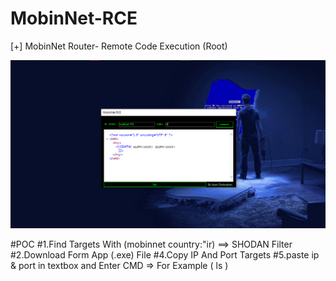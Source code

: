 # MobinNet-RCE
[+] MobinNet Router- Remote Code Execution (Root)

![alt text](https://github.com/TAPESH-TEAM/MobinNet-RCE/blob/main/image_2021-08-11_014653.png)


#POC 
#1.Find Targets With (mobinnet country:"ir) ==> SHODAN Filter 
#2.Download Form App (.exe) File 
#4.Copy IP And Port Targets
#5.paste ip & port in textbox and Enter CMD =>  For Example ( ls )

